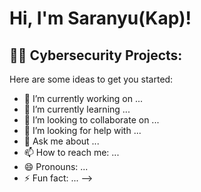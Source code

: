 <h1>Hi, I'm Saranyu(Kap)! <br/><a href="https://github.com/spalajit"> <a href="https://www.linkedin.com/in/spalajit"></a></h1>

<h2>👨‍💻 Cybersecurity Projects:</h2>


Here are some ideas to get you started:

- 🔭 I’m currently working on ...
- 🌱 I’m currently learning ...
- 👯 I’m looking to collaborate on ...
- 🤔 I’m looking for help with ...
- 💬 Ask me about ...
- 📫 How to reach me: ...
- 😄 Pronouns: ...
- ⚡ Fun fact: ...
-->
